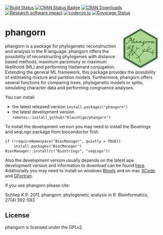 [![Build Status](https://travis-ci.org/KlausVigo/phangorn.svg?branch=master)](https://travis-ci.org/KlausVigo/phangorn)
[![CRAN Status Badge](http://www.r-pkg.org/badges/version/phangorn)](https://cran.r-project.org/package=phangorn)
[![CRAN Downloads](http://cranlogs.r-pkg.org/badges/phangorn)](https://cran.r-project.org/package=phangorn)
[![Research software impact](http://depsy.org/api/package/cran/phangorn/badge.svg)](http://depsy.org/package/r/phangorn)
[![codecov.io](https://codecov.io/github/KlausVigo/phangorn/coverage.svg?branch=master)](https://codecov.io/github/KlausVigo/phangorn?branch=master)
[![Coverage Status](https://coveralls.io/repos/github/KlausVigo/phangorn/badge.svg?branch=master)](https://coveralls.io/github/KlausVigo/phangorn?branch=master)

# phangorn <img src="inst/phangorn_sticker.png" align="right" width="120" />


phangorn is a package for phylogenetic reconstruction and analysis in the R language. phangorn offers the possibility of reconstructing phylogenies with distance based methods, maximum parsimony or maximum likelihood (ML) and performing Hadamard conjugation. Extending the general ML framework, this package provides the possibility of estimating mixture and partition models. Furthermore, phangorn offers several functions for comparing trees, phylogenetic models or splits, simulating character data and performing congruence analyses. 

You can install
- the latest released version `install.packages("phangorn")`
- the latest development version `remotes::install_github("KlausVigo/phangorn")`

To install the development version you may need to install the Biostrings and seqLogo package from bioconductor first:
```
if (!requireNamespace("BiocManager", quietly = TRUE))
    install.packages("BiocManager")
BiocManager::install(c("Biostrings", "seqLogo"))
```
Also the development version usually depends on the latest ape development 
version and information to download can be found  [here](http://ape-package.ird.fr/ape_installation.html). 
Additionally you may need to install on windows [Rtools](https://cran.r-project.org/bin/windows/Rtools/) and on mac [XCode](https://developer.apple.com/xcode/)
and [GFortran](https://gcc.gnu.org/wiki/GFortranBinaries).

If you use phangorn please cite:

Schliep K.P. 2011. phangorn: phylogenetic analysis in R. Bioinformatics, 27(4) 592-593 


License
-------
phangorn is licensed under the GPLv2.

